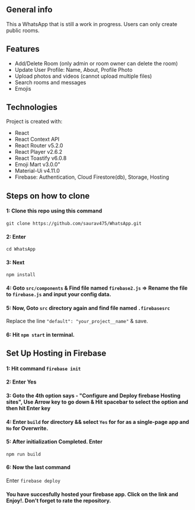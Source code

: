 

## General info
This a WhatsApp that is still a work in progress. Users can only create public rooms.

## Features
* Add/Delete Room (only admin or room owner can delete the room)
* Update User Profile: Name, About, Profile Photo
* Upload photos and videos (cannot upload multiple files)
* Search rooms and messages
* Emojis

## Technologies
Project is created with:
* React
* React Context API
* React Router v5.2.0
* React Player v2.6.2
* React Toastify v6.0.8
* Emoji Mart v3.0.0"
* Material-Ui v4.11.0
* Firebase: Authentication, Cloud Firestore(db), Storage, Hosting

## Steps on how to clone
#### 1: Clone this repo using this command 
`git clone https://github.com/saurav475/WhatsApp.git`

#### 2: Enter 
`cd WhatsApp`

#### 3: Next
`npm install`

#### 4: Goto `src/components` & Find file named `firebase2.js` => Rename the file to `firebase.js` and input your config data.

#### 5: Now, Goto `src` directory again and find file named `.firebasesrc`
Replace the line `"default": "your_project__name"` & save.

#### 6: Hit `npm start` in terminal. 


## Set Up Hosting in Firebase

#### 1: Hit command `firebase init`

#### 2: Enter Yes

#### 3: Goto the 4th option says - "Configure and Deploy firebase Hosting sites", Use Arrow key to go down & Hit spacebar to select the option and then hit Enter key

#### 4: Enter `build` for directory && select `Yes` for for as a single-page app and `No` for Overwrite.

#### 5: After initialization Completed. Enter 
`npm run build`

#### 6: Now the last command
Enter `firebase deploy`

#### You have succesfully hosted your firebase app. Click on the link and Enjoy!. Don't forget to rate the repository.
